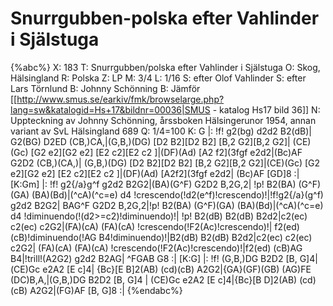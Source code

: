 # Snurrgubben-polska efter Vahlinder i Själstuga

{%abc%}
X: 183
T: Snurrgubben/polska efter Vahlinder i Själstuga
O: Skog, Hälsingland
R: Polska
Z: LP
M: 3/4
L: 1/16
S: efter Olof Vahlinder
S: efter Lars Törnlund
B: Johnny Schönning
B: Jämför [[http://www.smus.se/earkiv/fmk/browselarge.php?lang=sw&katalogid=Hs+17&bildnr=00036|SMUS - katalog Hs17 bild 36]]
N: Uppteckning av Johnny Schönning, årssboken Hälsingerunor 1954, annan variant av SvL Hälsingland 689
Q: 1/4=100
K: G
|: !f! g2(bg) d2d2 B2(dB)| G2(BG) D2ED (CB,)CA,|(G,B,)(DG) [D2 B2][D2 B2] [B,2 G2][B,2 G2]|
(CE)(Gc) [G2 e2][G2 e2] [E2 c2][E2 c2 ]|(DF)(Ad) [A2 f2](3fgf e2d2|(Bc)AF G2D2 (CB,)(CA,)|
(G,B,)(DG) [D2 B2][D2 B2] [B,2 G2][B,2 G2]|(CE)(Gc) [G2 e2][G2 e2] [E2 c2][E2 c2 ]|(DF)(Ad) [A2f2](3fgf e2d2|
(Bc)AF [GD]8 :| [K:Gm] |: !f! g2{/a}g^f g2d2 B2G2|(BA)(G^F) G2D2 B,2G,2|
!p! B2(BA) (G^F)(GA) (BA)(Bd)|(^cA)(^c=e) d4 !crescendo(!d2(e^f)!crescendo)!|!f!g2{/a}(g^f) g2d2 B2G2|
BAG^F G2D2 B,2G,2|!p! B2(BA) (G^F)(GA) (BA)(Bd)|(^cA)(^c=e) d4 !diminuendo(!(d2>=c2)!diminuendo)!|
!p! B2(dB) B2(dB) B2d2|c2(ec) c2(ec) c2G2|(FA)(cA) (FA)(cA) !crescendo(!F2(Ac)!crescendo)!|
f2(ed) (cB)!diminuendo(!AG B4!diminuendo)!|B2(dB) B2(dB) B2d2|c2(ec) c2(ec) c2G2|
(FA)(cA) (FA)(cA) !crescendo(!F2(Ac)!crescendo)!|f2(ed) (cB)AG B4|!trill!(A2G2) g2d2 B2AG|
^FGAB G8 :| [K:G] |: !f! (G,B,)DG B2D2 [B, G]4|(CE)Gc e2A2 [E c]4|
{Bc}[E B]2(AB) (cd)(cB) A2G2|{GA}(GF)(GB) (AG)FE (DC)B,A,|(G,B,)DG B2D2 [B, G]4 |
(CE)Gc e2A2 [E c]4|{Bc}[B D]2(AB) (cd)(cB) A2G2|(FG)AF [B, G]8 :|
{%endabc%}

